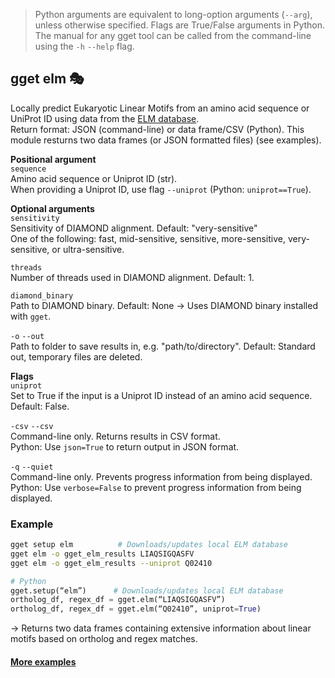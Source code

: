 > Python arguments are equivalent to long-option arguments (`--arg`), unless otherwise specified. Flags are True/False arguments in Python. The manual for any gget tool can be called from the command-line using the `-h` `--help` flag.  
## gget elm 🎭
Locally predict Eukaryotic Linear Motifs from an amino acid sequence or UniProt ID using data from the [ELM database](http://elm.eu.org/).    
Return format: JSON (command-line) or data frame/CSV (Python). This module resturns two data frames (or JSON formatted files) (see examples).     

**Positional argument**  
`sequence`  
Amino acid sequence or Uniprot ID (str).  
When providing a Uniprot ID, use flag `--uniprot` (Python: `uniprot==True`).  

**Optional arguments**  
`sensitivity`  
Sensitivity of DIAMOND alignment. Default: "very-sensitive"   
One of the following: fast, mid-sensitive, sensitive, more-sensitive, very-sensitive, or ultra-sensitive.  

`threads`  
Number of threads used in DIAMOND alignment. Default: 1.  

`diamond_binary`  
Path to DIAMOND binary. Default: None -> Uses DIAMOND binary installed with `gget`.  

`-o` `--out`   
Path to folder to save results in, e.g. "path/to/directory". Default: Standard out, temporary files are deleted.   

**Flags**  
`uniprot`  
Set to True if the input is a Uniprot ID instead of an amino acid sequence. Default: False.  

`-csv` `--csv`  
Command-line only. Returns results in CSV format.  
Python: Use `json=True` to return output in JSON format.

`-q` `--quiet`   
Command-line only. Prevents progress information from being displayed.  
Python: Use `verbose=False` to prevent progress information from being displayed.   

### Example
```bash
gget setup elm          # Downloads/updates local ELM database
gget elm -o gget_elm_results LIAQSIGQASFV
gget elm -o gget_elm_results --uniprot Q02410
```
```python
# Python
gget.setup(“elm”)      # Downloads/updates local ELM database
ortholog_df, regex_df = gget.elm(“LIAQSIGQASFV”)
ortholog_df, regex_df = gget.elm(“Q02410”, uniprot=True)
```
&rarr; Returns two data frames containing extensive information about linear motifs based on ortholog and regex matches.  

#### [More examples](https://github.com/pachterlab/gget_examples)
